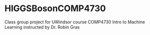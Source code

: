 # HIGGSBosonCOMP4730
Class group project for UWindsor course COMP4730 Intro to Machine Learning instructed by Dr. Robin Gras
